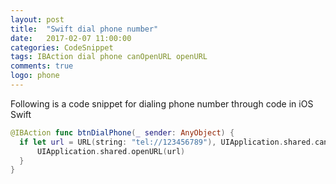 ```yaml
---
layout: post
title:  "Swift dial phone number"
date:   2017-02-07 11:00:00
categories: CodeSnippet
tags: IBAction dial phone canOpenURL openURL
comments: true
logo: phone
---
```


Following is a code snippet for dialing phone number through code in iOS Swift

```swift
@IBAction func btnDialPhone(_ sender: AnyObject) {
  if let url = URL(string: "tel://123456789"), UIApplication.shared.canOpenURL(url) {
      UIApplication.shared.openURL(url)
  }
}
```
